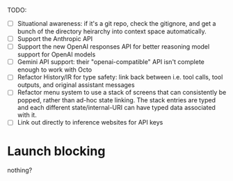 TODO:

- [ ] Situational awareness: if it's a git repo, check the gitignore, and get a
  bunch of the directory heirarchy into context space automatically.
- [ ] Support the Anthropic API
- [ ] Support the new OpenAI responses API for better reasoning model support
  for OpenAI models
- [ ] Gemini API support: their "openai-compatible" API isn't complete enough
  to work with Octo
- [ ] Refactor History/IR for type safety: link back between i.e. tool calls,
  tool outputs, and original assistant messages
- [ ] Refactor menu system to use a stack of screens that can consistently be
  popped, rather than ad-hoc state linking. The stack entries are typed and
  each different state/internal-URI can have typed data associated with it.
- [ ] Link out directly to inference websites for API keys

# Launch blocking
nothing?
